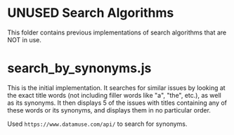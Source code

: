 # UNUSED Search Algorithms 

This folder contains previous implementations of search algorithms that are NOT in use. 

# search_by_synonyms.js 

This is the initial implementation. It searches for similar issues by looking at the exact title words (not including filler words like "a", "the", etc.), as well as its synonyms. It then displays 5 of the issues with titles containing any of these words or its synonyms, and displays them in no particular order. 

Used `https://www.datamuse.com/api/` to search for synonyms. 
